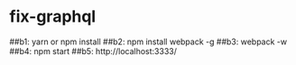 # fix-graphql

##b1: yarn or npm install
##b2: npm install webpack -g
##b3: webpack -w
##b4: npm start
##b5: http://localhost:3333/
